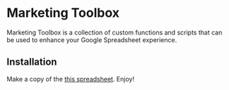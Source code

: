 # Marketing Toolbox

Marketing Toolbox is a collection of custom functions and scripts that can be used to enhance your Google Spreadsheet experience.

## Installation

Make a copy of the [this spreadsheet](https://docs.google.com/spreadsheets/d/1MA7iovH95wYcTsQXONtWCaCrcW0DCgHyBFV_74cB6jY/copy). Enjoy!
